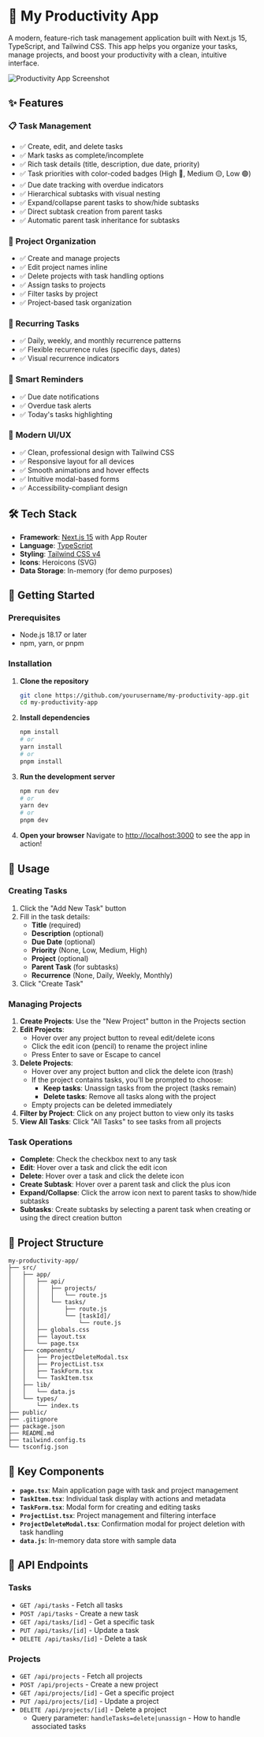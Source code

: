 # 🚀 My Productivity App

A modern, feature-rich task management application built with Next.js 15, TypeScript, and Tailwind CSS. This app helps you organize your tasks, manage projects, and boost your productivity with a clean, intuitive interface.

![Productivity App Screenshot](https://via.placeholder.com/800x400/3B82F6/FFFFFF?text=My+Productivity+App)

## ✨ Features

### 📋 **Task Management**

- ✅ Create, edit, and delete tasks
- ✅ Mark tasks as complete/incomplete
- ✅ Rich task details (title, description, due date, priority)
- ✅ Task priorities with color-coded badges (High 🔴, Medium 🟡, Low 🟢)
- ✅ Due date tracking with overdue indicators
- ✅ Hierarchical subtasks with visual nesting
- ✅ Expand/collapse parent tasks to show/hide subtasks
- ✅ Direct subtask creation from parent tasks
- ✅ Automatic parent task inheritance for subtasks

### 📁 **Project Organization**

- ✅ Create and manage projects
- ✅ Edit project names inline
- ✅ Delete projects with task handling options
- ✅ Assign tasks to projects
- ✅ Filter tasks by project
- ✅ Project-based task organization

### 🔄 **Recurring Tasks**

- ✅ Daily, weekly, and monthly recurrence patterns
- ✅ Flexible recurrence rules (specific days, dates)
- ✅ Visual recurrence indicators

### 🔔 **Smart Reminders**

- ✅ Due date notifications
- ✅ Overdue task alerts
- ✅ Today's tasks highlighting

### 🎨 **Modern UI/UX**

- ✅ Clean, professional design with Tailwind CSS
- ✅ Responsive layout for all devices
- ✅ Smooth animations and hover effects
- ✅ Intuitive modal-based forms
- ✅ Accessibility-compliant design

## 🛠️ Tech Stack

- **Framework**: [Next.js 15](https://nextjs.org/) with App Router
- **Language**: [TypeScript](https://www.typescriptlang.org/)
- **Styling**: [Tailwind CSS v4](https://tailwindcss.com/)
- **Icons**: Heroicons (SVG)
- **Data Storage**: In-memory (for demo purposes)

## 🚀 Getting Started

### Prerequisites

- Node.js 18.17 or later
- npm, yarn, or pnpm

### Installation

1. **Clone the repository**

   ```bash
   git clone https://github.com/yourusername/my-productivity-app.git
   cd my-productivity-app
   ```

2. **Install dependencies**

   ```bash
   npm install
   # or
   yarn install
   # or
   pnpm install
   ```

3. **Run the development server**

   ```bash
   npm run dev
   # or
   yarn dev
   # or
   pnpm dev
   ```

4. **Open your browser**
   Navigate to [http://localhost:3000](http://localhost:3000) to see the app in action!

## 📖 Usage

### Creating Tasks

1. Click the "Add New Task" button
2. Fill in the task details:
   - **Title** (required)
   - **Description** (optional)
   - **Due Date** (optional)
   - **Priority** (None, Low, Medium, High)
   - **Project** (optional)
   - **Parent Task** (for subtasks)
   - **Recurrence** (None, Daily, Weekly, Monthly)
3. Click "Create Task"

### Managing Projects

1. **Create Projects**: Use the "New Project" button in the Projects section
2. **Edit Projects**:
   - Hover over any project button to reveal edit/delete icons
   - Click the edit icon (pencil) to rename the project inline
   - Press Enter to save or Escape to cancel
3. **Delete Projects**:
   - Hover over any project button and click the delete icon (trash)
   - If the project contains tasks, you'll be prompted to choose:
     - **Keep tasks**: Unassign tasks from the project (tasks remain)
     - **Delete tasks**: Remove all tasks along with the project
   - Empty projects can be deleted immediately
4. **Filter by Project**: Click on any project button to view only its tasks
5. **View All Tasks**: Click "All Tasks" to see tasks from all projects

### Task Operations

- **Complete**: Check the checkbox next to any task
- **Edit**: Hover over a task and click the edit icon
- **Delete**: Hover over a task and click the delete icon
- **Create Subtask**: Hover over a parent task and click the plus icon
- **Expand/Collapse**: Click the arrow icon next to parent tasks to show/hide subtasks
- **Subtasks**: Create subtasks by selecting a parent task when creating or using the direct creation button

## 📁 Project Structure

```
my-productivity-app/
├── src/
│   ├── app/
│   │   ├── api/
│   │   │   ├── projects/
│   │   │   │   └── route.js
│   │   │   └── tasks/
│   │   │       ├── route.js
│   │   │       └── [taskId]/
│   │   │           └── route.js
│   │   ├── globals.css
│   │   ├── layout.tsx
│   │   └── page.tsx
│   ├── components/
│   │   ├── ProjectDeleteModal.tsx
│   │   ├── ProjectList.tsx
│   │   ├── TaskForm.tsx
│   │   └── TaskItem.tsx
│   ├── lib/
│   │   └── data.js
│   └── types/
│       └── index.ts
├── public/
├── .gitignore
├── package.json
├── README.md
├── tailwind.config.ts
└── tsconfig.json
```

## 🎯 Key Components

- **`page.tsx`**: Main application page with task and project management
- **`TaskItem.tsx`**: Individual task display with actions and metadata
- **`TaskForm.tsx`**: Modal form for creating and editing tasks
- **`ProjectList.tsx`**: Project management and filtering interface
- **`ProjectDeleteModal.tsx`**: Confirmation modal for project deletion with task handling
- **`data.js`**: In-memory data store with sample data

## 🔧 API Endpoints

### Tasks

- `GET /api/tasks` - Fetch all tasks
- `POST /api/tasks` - Create a new task
- `GET /api/tasks/[id]` - Get a specific task
- `PUT /api/tasks/[id]` - Update a task
- `DELETE /api/tasks/[id]` - Delete a task

### Projects

- `GET /api/projects` - Fetch all projects
- `POST /api/projects` - Create a new project
- `GET /api/projects/[id]` - Get a specific project
- `PUT /api/projects/[id]` - Update a project
- `DELETE /api/projects/[id]` - Delete a project
  - Query parameter: `handleTasks=delete|unassign` - How to handle associated tasks
